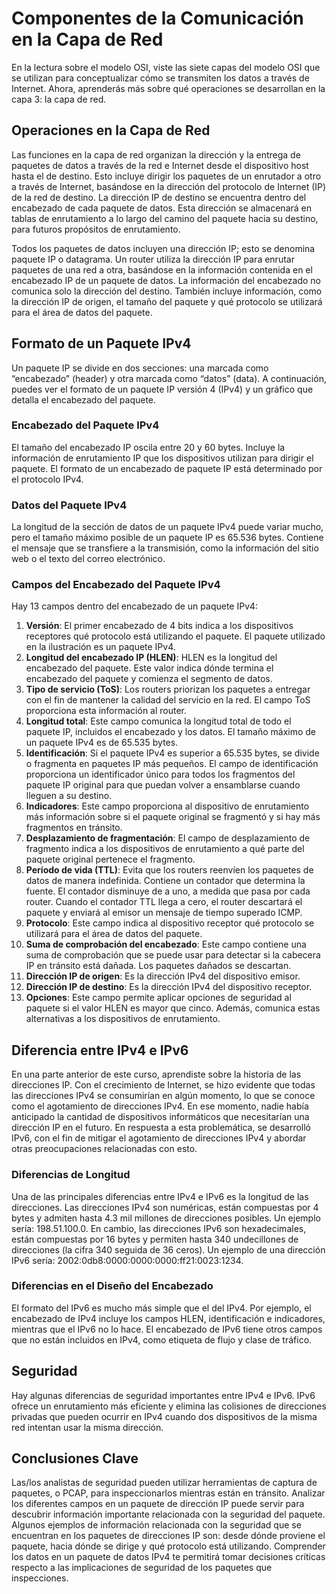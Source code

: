 # Componentes de la Comunicación en la Capa de Red

En la lectura sobre el modelo OSI, viste las siete capas del modelo OSI que se utilizan para conceptualizar cómo se transmiten los datos a través de Internet. Ahora, aprenderás más sobre qué operaciones se desarrollan en la capa 3: la capa de red.

## Operaciones en la Capa de Red

Las funciones en la capa de red organizan la dirección y la entrega de paquetes de datos a través de la red e Internet desde el dispositivo host hasta el de destino. Esto incluye dirigir los paquetes de un enrutador a otro a través de Internet, basándose en la dirección del protocolo de Internet (IP) de la red de destino. La dirección IP de destino se encuentra dentro del encabezado de cada paquete de datos. Esta dirección se almacenará en tablas de enrutamiento a lo largo del camino del paquete hacia su destino, para futuros propósitos de enrutamiento.

Todos los paquetes de datos incluyen una dirección IP; esto se denomina paquete IP o datagrama. Un router utiliza la dirección IP para enrutar paquetes de una red a otra, basándose en la información contenida en el encabezado IP de un paquete de datos. La información del encabezado no comunica solo la dirección del destino. También incluye información, como la dirección IP de origen, el tamaño del paquete y qué protocolo se utilizará para el área de datos del paquete.

## Formato de un Paquete IPv4

Un paquete IP se divide en dos secciones: una marcada como “encabezado” (header) y otra marcada como “datos” (data). A continuación, puedes ver el formato de un paquete IP versión 4 (IPv4) y un gráfico que detalla el encabezado del paquete.

### Encabezado del Paquete IPv4

El tamaño del encabezado IP oscila entre 20 y 60 bytes. Incluye la información de enrutamiento IP que los dispositivos utilizan para dirigir el paquete. El formato de un encabezado de paquete IP está determinado por el protocolo IPv4.

### Datos del Paquete IPv4

La longitud de la sección de datos de un paquete IPv4 puede variar mucho, pero el tamaño máximo posible de un paquete IP es 65.536 bytes. Contiene el mensaje que se transfiere a la transmisión, como la información del sitio web o el texto del correo electrónico.

### Campos del Encabezado del Paquete IPv4

Hay 13 campos dentro del encabezado de un paquete IPv4:

1. **Versión**: El primer encabezado de 4 bits indica a los dispositivos receptores qué protocolo está utilizando el paquete. El paquete utilizado en la ilustración es un paquete IPv4.
2. **Longitud del encabezado IP (HLEN)**: HLEN es la longitud del encabezado del paquete. Este valor indica dónde termina el encabezado del paquete y comienza el segmento de datos.
3. **Tipo de servicio (ToS)**: Los routers priorizan los paquetes a entregar con el fin de mantener la calidad del servicio en la red. El campo ToS proporciona esta información al router.
4. **Longitud total**: Este campo comunica la longitud total de todo el paquete IP, incluidos el encabezado y los datos. El tamaño máximo de un paquete IPv4 es de 65.535 bytes.
5. **Identificación**: Si el paquete IPv4 es superior a 65.535 bytes, se divide o fragmenta en paquetes IP más pequeños. El campo de identificación proporciona un identificador único para todos los fragmentos del paquete IP original para que puedan volver a ensamblarse cuando lleguen a su destino.
6. **Indicadores**: Este campo proporciona al dispositivo de enrutamiento más información sobre si el paquete original se fragmentó y si hay más fragmentos en tránsito.
7. **Desplazamiento de fragmentación**: El campo de desplazamiento de fragmento indica a los dispositivos de enrutamiento a qué parte del paquete original pertenece el fragmento.
8. **Período de vida (TTL)**: Evita que los routers reenvíen los paquetes de datos de manera indefinida. Contiene un contador que determina la fuente. El contador disminuye de a uno, a medida que pasa por cada router. Cuando el contador TTL llega a cero, el router descartará el paquete y enviará al emisor un mensaje de tiempo superado ICMP.
9. **Protocolo**: Este campo indica al dispositivo receptor qué protocolo se utilizará para el área de datos del paquete.
10. **Suma de comprobación del encabezado**: Este campo contiene una suma de comprobación que se puede usar para detectar si la cabecera IP en tránsito está dañada. Los paquetes dañados se descartan.
11. **Dirección IP de origen**: Es la dirección IPv4 del dispositivo emisor.
12. **Dirección IP de destino**: Es la dirección IPv4 del dispositivo receptor.
13. **Opciones**: Este campo permite aplicar opciones de seguridad al paquete si el valor HLEN es mayor que cinco. Además, comunica estas alternativas a los dispositivos de enrutamiento.

## Diferencia entre IPv4 e IPv6

En una parte anterior de este curso, aprendiste sobre la historia de las direcciones IP. Con el crecimiento de Internet, se hizo evidente que todas las direcciones IPv4 se consumirían en algún momento, lo que se conoce como el agotamiento de direcciones IPv4. En ese momento, nadie había anticipado la cantidad de dispositivos informáticos que necesitarían una dirección IP en el futuro. En respuesta a esta problemática, se desarrolló IPv6, con el fin de mitigar el agotamiento de direcciones IPv4 y abordar otras preocupaciones relacionadas con esto.

### Diferencias de Longitud

Una de las principales diferencias entre IPv4 e IPv6 es la longitud de las direcciones. Las direcciones IPv4 son numéricas, están compuestas por 4 bytes y admiten hasta 4.3 mil millones de direcciones posibles. Un ejemplo sería: 198.51.100.0. En cambio, las direcciones IPv6 son hexadecimales, están compuestas por 16 bytes y permiten hasta 340 undecillones de direcciones (la cifra 340 seguida de 36 ceros). Un ejemplo de una dirección IPv6 sería: 2002:0db8:0000:0000:0000:ff21:0023:1234.

### Diferencias en el Diseño del Encabezado

El formato del IPv6 es mucho más simple que el del IPv4. Por ejemplo, el encabezado de IPv4 incluye los campos HLEN, identificación e indicadores, mientras que el IPv6 no lo hace. El encabezado de IPv6 tiene otros campos que no están incluidos en IPv4, como etiqueta de flujo y clase de tráfico.

## Seguridad

Hay algunas diferencias de seguridad importantes entre IPv4 e IPv6. IPv6 ofrece un enrutamiento más eficiente y elimina las colisiones de direcciones privadas que pueden ocurrir en IPv4 cuando dos dispositivos de la misma red intentan usar la misma dirección.

## Conclusiones Clave

Las/los analistas de seguridad pueden utilizar herramientas de captura de paquetes, o PCAP, para inspeccionarlos mientras están en tránsito. Analizar los diferentes campos en un paquete de dirección IP puede servir para descubrir información importante relacionada con la seguridad del paquete. Algunos ejemplos de información relacionada con la seguridad que se encuentran en los paquetes de direcciones IP son: desde dónde proviene el paquete, hacia dónde se dirige y qué protocolo está utilizando. Comprender los datos en un paquete de datos IPv4 te permitirá tomar decisiones críticas respecto a las implicaciones de seguridad de los paquetes que inspecciones.
